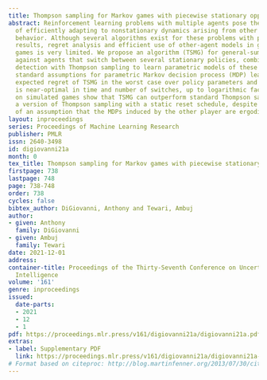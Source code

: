 ```yaml
---
title: Thompson sampling for Markov games with piecewise stationary opponent policies
abstract: Reinforcement learning problems with multiple agents pose the challenge
  of efficiently adapting to nonstationary dynamics arising from other agents’ strategic
  behavior. Although several algorithms exist for these problems with promising empirical
  results, regret analysis and efficient use of other-agent models in general-sum
  games is very limited. We propose an algorithm (TSMG) for general-sum Markov games
  against agents that switch between several stationary policies, combining change
  detection with Thompson sampling to learn parametric models of these policies. Under
  standard assumptions for parametric Markov decision process (MDP) learning, the
  expected regret of TSMG in the worst case over policy parameters and switch schedules
  is near-optimal in time and number of switches, up to logarithmic factors. Our experiments
  on simulated games show that TSMG can outperform standard Thompson sampling and
  a version of Thompson sampling with a static reset schedule, despite the violation
  of an assumption that the MDPs induced by the other player are ergodic.
layout: inproceedings
series: Proceedings of Machine Learning Research
publisher: PMLR
issn: 2640-3498
id: digiovanni21a
month: 0
tex_title: Thompson sampling for Markov games with piecewise stationary opponent policies
firstpage: 738
lastpage: 748
page: 738-748
order: 738
cycles: false
bibtex_author: DiGiovanni, Anthony and Tewari, Ambuj
author:
- given: Anthony
  family: DiGiovanni
- given: Ambuj
  family: Tewari
date: 2021-12-01
address:
container-title: Proceedings of the Thirty-Seventh Conference on Uncertainty in Artificial
  Intelligence
volume: '161'
genre: inproceedings
issued:
  date-parts:
  - 2021
  - 12
  - 1
pdf: https://proceedings.mlr.press/v161/digiovanni21a/digiovanni21a.pdf
extras:
- label: Supplementary PDF
  link: https://proceedings.mlr.press/v161/digiovanni21a/digiovanni21a-supp.pdf
# Format based on citeproc: http://blog.martinfenner.org/2013/07/30/citeproc-yaml-for-bibliographies/
---
```

